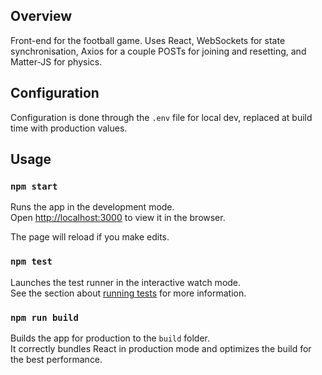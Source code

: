 ## Overview

Front-end for the football game. Uses React, WebSockets for state synchronisation, Axios for a couple POSTs for joining and resetting, and Matter-JS for physics.

## Configuration

Configuration is done through the `.env` file for local dev, replaced at build time with production values.<br />

## Usage

### `npm start`

Runs the app in the development mode.<br />
Open [http://localhost:3000](http://localhost:3000) to view it in the browser.

The page will reload if you make edits.<br />

### `npm test`

Launches the test runner in the interactive watch mode.<br />
See the section about [running tests](https://facebook.github.io/create-react-app/docs/running-tests) for more information.

### `npm run build`

Builds the app for production to the `build` folder.<br />
It correctly bundles React in production mode and optimizes the build for the best performance.


